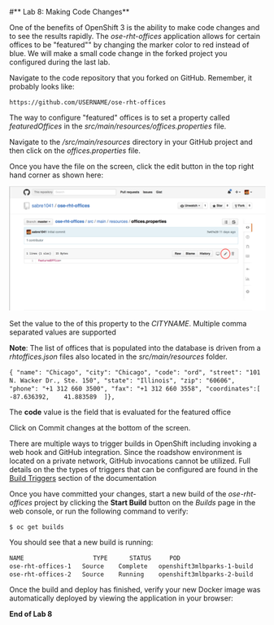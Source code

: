 #** Lab 8: Making Code Changes**

One of the benefits of OpenShift 3 is the ability to make code changes and to see the results rapidly. The *ose-rht-offices* application allows for certain offices to be "featured"" by changing the marker color to red instead of blue. We will make a small code change in the forked project you configured during the last lab. 

Navigate to the code repository
that you forked on GitHub. Remember, it probably looks like:

    https://github.com/USERNAME/ose-rht-offices

The way to configure "featured" offices is to set a property called *featuredOffices* in the *src/main/resources/offices.properties* file. 

Navigate to the */src/main/resources* directory in your GitHub project and then
click on the *offices.properties* file.

Once you have the file on the screen, click the edit button in the top right
hand corner as shown here:

![Code Changes](../images/codechanges1.png)

Set the value to the of this property to the *CITYNAME*. Multiple comma separated values are supported

**Note**: The list of offices that is populated into the database is driven from a *rhtoffices.json* files also located in the *src/main/resources* folder.

    { "name": "Chicago", "city": "Chicago", "code": "ord", "street": "101 N. Wacker Dr., Ste. 150", "state": "Illinois", "zip": "60606", "phone": "+1 312 660 3500", "fax": "+1 312 660 3558", "coordinates":[    -87.636392,    41.883589  ]},

The **code** value is the field that is evaluated for the featured office

Click on Commit changes at the bottom of the screen.

There are multiple ways to trigger builds in OpenShift including invoking a web hook and GitHub integration. Since the roadshow environment is located on a private network, GitHub invocations cannot be utilized. Full details on the the types of triggers that can be configured are found in the [Build Triggers](https://docs.openshift.com/enterprise/3.0/dev_guide/builds.html#build-triggers) section of the documentation

Once you have committed your changes, start a new build of the *ose-rht-offices* project by clicking the **Start Build** button on the *Builds* page in the web console, or run the
following command to verify:

	$ oc get builds

You should see that a new build is running:
	
    NAME                   TYPE      STATUS     POD
    ose-rht-offices-1   Source    Complete   openshift3mlbparks-1-build
    ose-rht-offices-2   Source    Running    openshift3mlbparks-2-build


Once the build and deploy has finished, verify your new Docker image was
automatically deployed by viewing the application in your browser:


**End of Lab 8**